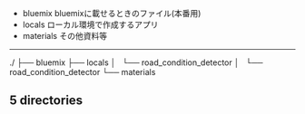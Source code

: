 - bluemix
  bluemixに載せるときのファイル(本番用)
- locals
  ローカル環境で作成するアプリ
- materials
  その他資料等

-----------------------------
./
├── bluemix
├── locals
│   └── road_condition_detector
│       └── road_condition_detector
└── materials

5 directories
-----------------------------
